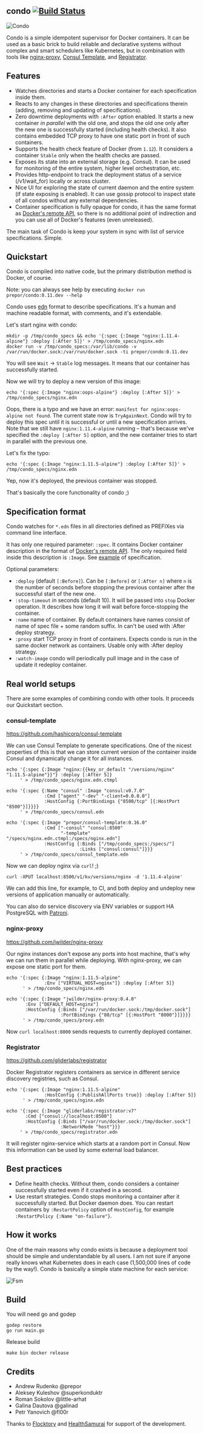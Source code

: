 condo [![Build Status](https://travis-ci.org/prepor/condo.svg?branch=next)](https://travis-ci.org/prepor/condo)
-------------------------------------------------------------------------------
![Condo](http://c1.staticflickr.com/5/4040/5141512500_613bde41aa_z.jpg)

Condo is a simple idempotent supervisor for Docker containers. It can be used as a basic brick to build reliable and declarative systems without complex and smart schedulers like Kubernetes, but in combination with tools like [nginx-proxy](https://github.com/jwilder/nginx-proxy), [Consul Template](https://github.com/hashicorp/consul-template), and [Registrator](https://github.com/gliderlabs/registrator).

## Features

* Watches directories and starts a Docker container for each specification inside them.
* Reacts to any changes in these directories and specifications therein (adding, removing and updating of specifications).
* Zero downtime deployments with `:After` option enabled. It starts a new container *in parallel* with the old one, and stops the old one only after the new one is successfully started (including health checks). It also contains embedded TCP proxy to have one static port in front of such containers.
* Supports the health check feature of Docker (from `1.12`). It considers a container `Stable` only when the health checks are passed.
* Exposes its state into an external storage (e.g. Consul). It can be used for monitoring of the entire system, higher level orchestration, etc.
* Provides http-endpoint to track the deployment status of a service (/v1/wait_for) locally or across cluster.
* Nice UI for exploring the state of current daemon and the entire system (if state exposing is enabled). It can use gossip protocol to inspect state of all condos without any external dependencies.
* Container specification is fully opaque for condo, it has the same format as [Docker's remote API](https://docs.docker.com/engine/reference/api/docker_remote_api_v1.24/#create-a-container), so there is no additional point of indirection and you can use all of Docker's features (even unreleased).

The main task of Condo is keep your system in sync with list of service specifications. Simple.

## Quickstart

Condo is compiled into native code, but the primary distribution method is Docker, of course.

Note: you can always see help by executing `docker run prepor/condo:0.11.dev --help`

Condo uses [edn](https://github.com/edn-format/edn) format to describe specifications. It's a human and machine readable format, with comments, and it's extendable.

Let's start nginx with condo:

    mkdir -p /tmp/condo_specs && echo '{:spec {:Image "nginx:1.11.4-alpine"} :deploy [:After 5]}' > /tmp/condo_specs/nginx.edn
    docker run -v /tmp/condo_specs:/var/lib/condo -v /var/run/docker.sock:/var/run/docker.sock -ti prepor/condo:0.11.dev

You will see `Wait` -> `Stable` log messages. It means that our container has successfully started.

Now we will try to deploy a new version of this image:

    echo '{:spec {:Image "nginx:oops-alpine"} :deploy [:After 5]}' > /tmp/condo_specs/nginx.edn
    
Oops, there is a typo and we have an error: `manifest for nginx:oops-alpine not found`. The current state now is `TryAgainNext`. Condo will try to deploy this spec until it is successful or until a new specification arrives. Note that we still have `nginx:1.11.4-alpine` running – that's because we've specified the `:deploy [:After 5]` option, and the new container tries to start in parallel with the previous one.

Let's fix the typo:

    echo '{:spec {:Image "nginx:1.11.5-alpine"} :deploy [:After 5]}' > /tmp/condo_specs/nginx.edn
    
Yep, now it's deployed, the previous container was stopped.

That's basically the core functionality of condo ;)

## Specification format

Condo watches for `*.edn` files in all directories defined as PREFIXes via command line interface.

It has only one required parameter: `:spec`. It contains Docker container description in the format of [Docker's remote API](https://docs.docker.com/engine/reference/api/docker_remote_api_v1.24/#create-a-container).
The only required field inside this description is `:Image`. See [example](specs/full.edn) of specification.

Optional parameters:
* `:deploy` (default `[:Before]`). Can be `[:Before]` or `[:After n]` where `n` is the number of seconds before stopping the previous container after the successful start of the new one.
* `:stop-timeout` in seconds (default 10). It will be passed into `stop` Docker operation. It describes how long it will wait before force-stopping the container.
* `:name` name of container. By default containers have names consist of name of spec file + some random suffix. In can't be used with :After deploy strategy.
* `:proxy` start TCP proxy in front of containers. Expects condo is run in the same docker network as containers. Usable only with :After deploy strategy.
* `:watch-image` condo will periodically pull image and in the case of update it redeploy container.
  
## Real world setups

There are some examples of combining condo with other tools. It proceeds
our Quickstart section.

### consul-template

https://github.com/hashicorp/consul-template

We can use Consul Template to generate specifications. One of the nicest properties of this is that we can store current version of the container inside Consul and dynamically change it for all instances.

    echo '{:spec {:Image "nginx:{{key_or_default "/versions/nginx" "1.11.5-alpine"}}"} :deploy [:After 5]}
         ' > /tmp/condo_specs/nginx.edn.ctmpl

    echo '{:spec {:Name "consul" :Image "consul:v0.7.0"
                  :Cmd ["agent" "-dev" "-client=0.0.0.0"]
                  :HostConfig {:PortBindings {"8500/tcp" [{:HostPort "8500"}]}}}}
         ' > /tmp/condo_specs/consul.edn

    echo '{:spec {:Image "prepor/consul-template:0.16.0"
                  :Cmd ["-consul" "consul:8500"
                        "-template" "/specs/nginx.edn.ctmpl:/specs/nginx.edn"]
                  :HostConfig {:Binds ["/tmp/condo_specs:/specs/"]
                               :Links ["consul:consul"]}}}
         ' > /tmp/condo_specs/consul_template.edn
         
Now we can deploy nginx via `curl`! ;)

    curl -XPUT localhost:8500/v1/kv/versions/nginx -d '1.11.4-alpine'

We can add this line, for example, to CI, and both deploy and undeploy new versions of application manually or automatically.

You can also do service discovery via ENV variables or support HA PostgreSQL with [Patroni](https://github.com/zalando/patroni).

### nginx-proxy

https://github.com/jwilder/nginx-proxy

Our nginx instances don't expose any ports into host machine, that's why we can run them in parallel while deploying. With nginx-proxy, we can expose one static port for them.

    echo '{:spec {:Image "nginx:1.11.5-alpine"
                  :Env ["VIRTUAL_HOST=nginx"]} :deploy [:After 5]}
          ' > /tmp/condo_specs/nginx.edn
          
    echo '{:spec {:Image "jwilder/nginx-proxy:0.4.0"
           :Env ["DEFAULT_HOST=nginx"]
           :HostConfig {:Binds ["/var/run/docker.sock:/tmp/docker.sock"]
                        :PortBindings {"80/tcp" [{:HostPort "8000"}]}}}}
          ' > /tmp/condo_specs/proxy.edn 
          
Now `curl localhost:8000` sends requests to currently deployed container.

### Registrator

https://github.com/gliderlabs/registrator

Docker Registrator registers containers as service in different service discovery registries, such as Consul.

    echo '{:spec {:Image "nginx:1.11.5-alpine"
                  :HostConfig {:PublishAllPorts true}} :deploy [:After 5]}
          ' > /tmp/condo_specs/nginx.edn
          
    echo '{:spec {:Image "gliderlabs/registrator:v7"
           :Cmd ["consul://localhost:8500"]
           :HostConfig {:Binds ["/var/run/docker.sock:/tmp/docker.sock"]
                        :NetworkMode "host"}}}
         ' > /tmp/condo_specs/registrator.edn 
         
It will register nginx-service which starts at a random port in Consul. Now this information can be used by some external load balancer.
 
## Best practices

* Define health checks. Without them, condo considers a container successfully started even if it crashed in a second.
* Use restart strategies. Condo stops monitoring a container after it successfully started. But Docker daemon does. You can restart containers by `:RestartPolicy` option of `HostConfig`, for example `:RestartPolicy {:Name "on-failure"}`.
  
## How it works

One of the main reasons why condo exists is because a deployment tool should be simple and understandable by all users. I am not sure if anyone really knows what Kubernetes does in each case (1,500,000 lines of code by the way!). Condo is basically a simple state machine for each service:

![Fsm](doc/fsm.png)

## Build

You will need go and godep

    godep restore
    go run main.go

Release build

    make bin docker release
    
## Credits

* Andrew Rudenko @prepor
* Aleksey Kuleshov @superkonduktr
* Roman Sokolov @little-arhat
* Galina Dautova @galinad
* Petr Yanovich @fl00r

Thanks to [Flocktory](https://github.com/flocktory/) and [HealthSamurai](https://github.com/HealthSamurai) for support of the development.
